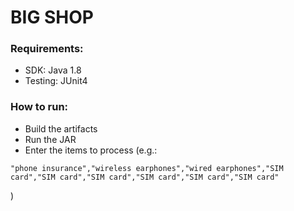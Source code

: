 # BIG SHOP

###  Requirements:
  - SDK: Java 1.8
  - Testing: JUnit4

###  How to run:
  - Build the artifacts
  - Run the JAR
  - Enter the items to process (e.g.:
```
"phone insurance","wireless earphones","wired earphones","SIM card","SIM card","SIM card","SIM card","SIM card","SIM card"
```
)
